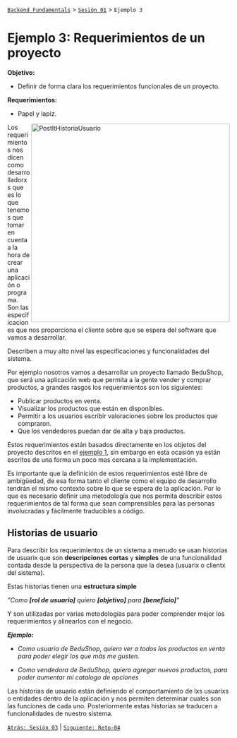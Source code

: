 [`Backend Fundamentals`](../../README.md) > [`Sesión 01`](../README.md) > `Ejemplo 3`

# Ejemplo 3: Requerimientos de un proyecto

**Objetivo:**

- Definir de forma clara los requerimientos funcionales de un proyecto.

**Requerimientos:**

- Papel y lapiz.


<img src="img/scrum_board.svg" alt="PostItHistoriaUsuario" align="right" width="450" > 

Los requerimientos nos dicen como desarrolladorxs que es lo que tenemos que tomar en cuenta a la hora de crear una aplicación o programa. Son las especificaciones que nos proporciona el cliente sobre que se espera del software que vamos a desarrollar.

Describen a muy alto nivel las especificaciones y funcionalidades del sistema. 

Por ejemplo nosotros vamos a desarrollar un proyecto llamado BeduShop, que será una aplicación web que permita a la gente vender y comprar productos, a grandes rasgos los requerimientos son los siguientes:

- Publicar productos en venta.
- Visualizar los productos que están en disponibles.
- Permitir a los usuarios escribir valoraciones sobre los productos que compraron.
- Que los vendedores puedan dar de alta y baja productos.

Estos requerimientos están basados directamente en los objetos del proyecto descritos en el [ejemplo 1](../Ejemplo-01), sin embargo en esta ocasión ya están escritos de una forma un poco mas cercana a la implementación.

Es importante que la definición de estos requerimientos esté libre de ambigüedad, de esa forma tanto el cliente como el equipo de desarrollo tendrán el mismo contexto sobre lo que se espera de la aplicación. Por lo que es necesario definir una metodología que nos permita describir estos requerimientos de tal forma que sean comprensibles para las personas involucradas y fácilmente traducibles a código.

## Historias de usuario

Para describir los requerimientos de un sistema a menudo se usan historias de usuarix que son **descripciones cortas** y **simples** de una funcionalidad contada desde la perspectiva de la persona que la desea (usuarix o clientx del sistema). 

Estas historias tienen una **estructura simple**

*"Como **[rol de usuario]** quiero **[objetivo]** para **[beneficio]**"*

Y son utilizadas por varias metodologías para poder comprender mejor los requerimientos y alinearlos con el negocio.

***Ejemplo:***

- *Como usuaria de BeduShop, quiero ver a todos los productos en venta para poder elegir los que más me gusten.*

- *Como vendedora de BeduShop, quiero agregar nuevos productos, para poder aumentar mi catalogo de opciones*

Las historias de usuario están definiendo el comportamiento de lxs usuarixs o entidades dentro de la aplicación y nos permiten determinar cuales son las funciones de cada uno. Posteriormente estas historias se traducen a funcionalidades de nuestro sistema.



[`Atrás: Sesión 03`](../README.md) | [`Siguiente: Reto-04`](../Reto-04)

